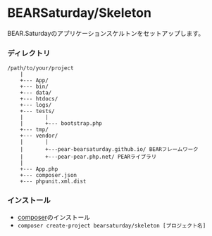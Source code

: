 BEARSaturday/Skeleton
=====================

BEAR.Saturdayのアプリケーションスケルトンをセットアップします。

### ディレクトリ

    /path/to/your/project
        |
        +--- App/
        +--- bin/
        +--- data/
        +--- htdocs/
        +--- logs/
        +--- tests/
        |       |
        |       +--- bootstrap.php
        +--- tmp/
        +--- vendor/
        |       |
        |       +---pear-bearsaturday.github.io/ BEARフレームワーク
        |       +---pear-pear.php.net/ PEARライブラリ
        |
        +--- App.php
        +--- composer.json
        +--- phpunit.xml.dist

### インストール

- [composer](http://getcomposer.org/])のインストール
- `composer create-project bearsaturday/skeleton [プロジェクト名]`


